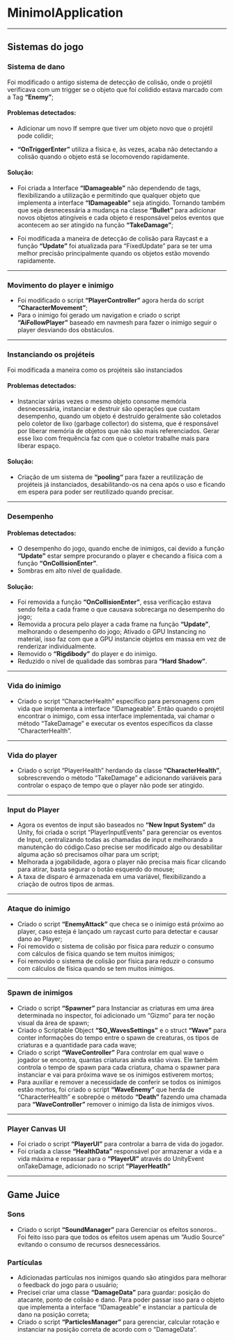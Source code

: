 # MinimolApplication
---
## __Sistemas do jogo__

### __Sistema de dano__ 
Foi modificado o antigo sistema de detecção de colisão, onde o projétil verificava com um trigger se o objeto que foi colidido estava marcado com a Tag __“Enemy”__;

#### __Problemas detectados:__
- Adicionar um novo If sempre que tiver um objeto novo que o projétil pode colidir;

- __“OnTriggerEnter”__ utiliza a física e, às vezes, acaba não detectando a colisão quando o objeto está se locomovendo rapidamente.

#### __Solução:__

- Foi criada a Interface __“IDamageable”__ não dependendo de tags, flexibilizando a utilização e permitindo que qualquer objeto que implementa a interface __“IDamageable”__ seja atingido. Tornando também que seja desnecessária a mudança na classe __“Bullet”__ para adicionar novos objetos atingíveis e cada objeto é responsável pelos eventos que acontecem ao ser atingido na função __“TakeDamage”__;

- Foi modificada a maneira de detecção de colisão para Raycast e a função __“Update”__ foi atualizada para “FixedUpdate” para se ter uma melhor precisão principalmente quando os objetos estão movendo rapidamente.

---
### __Movimento do player e inimigo__
- Foi modificado o script __“PlayerController”__ agora herda do script __“CharacterMovement”__;
- Para o inimigo foi gerado um navigation e criado o script __“AiFollowPlayer”__ baseado em navmesh para fazer o inimigo seguir o player desviando dos obstáculos.
---

### __Instanciando os projéteis__
Foi modificada a maneira como os projéteis são instanciados
	
#### __Problemas detectados:__
- Instanciar várias vezes o mesmo objeto consome memória desnecessária, instanciar e destruir são operações que custam desempenho, quando um objeto é destruído geralmente são coletados pelo coletor de lixo (garbage collector) do sistema, que é responsável por liberar memória de objetos que não são mais referenciados. Gerar esse lixo com frequência faz com que o coletor trabalhe mais para liberar espaço.

#### __Solução:__
- Criação de um sistema de __“pooling“__ para fazer a reutilização de projéteis já instanciados, desabilitando-os na cena após o uso e ficando em espera para poder ser reutilizado quando precisar.

---

### __Desempenho__

#### __Problemas detectados:__
- O desempenho do jogo, quando enche de inimigos, cai devido a função __“Update”__ estar sempre procurando o player e checando a física com a função __“OnCollisionEnter”__.
- Sombras em alto nível de qualidade.

#### __Solução:__
- Foi removida a função __“OnCollisionEnter”__, essa verificação estava sendo feita a cada frame o que causava sobrecarga no desempenho do jogo;
- Removida a procura pelo player a cada frame na função __“Update”__, melhorando o desempenho do jogo;
Ativado o GPU Instancing no material, isso faz com que a GPU instancie objetos em massa em vez de renderizar individualmente.
- Removido o __“Rigdibody”__ do player e do inimigo.
- Reduzido o nível de qualidade das sombras para __“Hard Shadow”__.

---

### __Vida do inimigo__
- Criado o script “CharacterHealth” específico para personagens com vida que implementa a interface “IDamageable”. Então quando o projétil encontrar o inimigo, com essa interface implementada, vai chamar o método “TakeDamage” e executar os eventos específicos da classe “CharacterHealth”.

---

### __Vida do player__
- Criado o script “PlayerHealth” herdando da classe __“CharacterHealth”__, sobrescrevendo o método “TakeDamage” e adicionando variáveis para controlar o espaço de tempo que o player não pode ser atingido.

---

### __Input do Player__
- Agora os eventos de input são baseados no __“New Input System”__ da Unity, foi criada o script “PlayerInputEvents” para gerenciar os eventos de Input, centralizando todas as chamadas de input e melhorando a manutenção do código.Caso precise ser modificado algo ou desabilitar alguma ação só precisamos olhar para um script;
- Melhorada a jogabilidade, agora o player não precisa mais ficar clicando para atirar, basta segurar o botão esquerdo do mouse;
- A taxa de disparo é armazenada em uma variável, flexibilizando a criação de outros tipos de armas.


---

### __Ataque do inimigo__
- Criado o script __“EnemyAttack”__ que checa se o inimigo está próximo ao player, caso esteja é lançado um raycast curto para detectar e causar dano ao Player;
- Foi removido o sistema de colisão por física para reduzir o consumo com cálculos de física quando se tem muitos inimigos;
- Foi removido o sistema de colisão por física para reduzir o consumo com cálculos de física quando se tem muitos inimigos.

---

### __Spawn de inimigos__
- Criado o script __“Spawner”__ para Instanciar as criaturas em uma área determinada no inspector, foi adicionado um “Gizmo” para ter noção visual da área de spawn;
- Criado o Scriptable Object __“SO_WavesSettings”__ e o struct __“Wave”__ para conter informações do tempo entre o spawn de creaturas, os tipos de criaturas e a quantidade para cada wave;
- Criado o script __“WaveController”__ Para controlar em qual wave o jogador se encontra, quantas criaturas ainda estão vivas. Ele também controla o tempo de spawn para cada criatura, chama o spawner para instanciar e vai para próxima wave se os inimigos estiverem mortos;
- Para auxiliar e remover a necessidade de conferir se todos os inimigos estão mortos, foi criado o script __“WaveEnemy”__ que herda de “CharacterHealth” e sobrepõe o método __“Death”__ fazendo uma chamada para __“WaveController”__ remover o inimigo da lista de inimigos vivos.

---

### __Player Canvas UI__
- Foi criado o script __“PlayerUI”__ para controlar a barra de vida do jogador.
- Foi criada a classe __“HealthData”__ responsável por armazenar a vida e a vida máxima e repassar para o __“PlayerUI”__ através do UnityEvent onTakeDamage, adicionado no script __”PlayerHeatlh”__

---

## __Game Juice__ 

### __Sons__
- Criado o script __“SoundManager”__ para Gerenciar os efeitos sonoros.. Foi feito isso para que todos os efeitos usem apenas um “Audio Source” evitando o consumo de recursos desnecessários.

### __Partículas__
- Adicionadas partículas nos inimigos quando são atingidos para melhorar o feedback do jogo para o usuário;
- Precisei criar uma classe __“DamageData”__ para guardar: posição do atacante, ponto de colisão e dano. Para poder passar isso para o objeto que implementa a interface “IDamageable” e instanciar a partícula de dano na posição correta;
- Criado o script __“ParticlesManager”__ para gerenciar, calcular rotação e instanciar na posição correta de acordo com o “DamageData”. 
